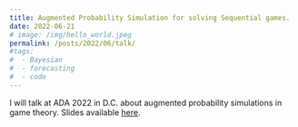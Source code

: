 ```yaml
---
title: Augmented Probability Simulation for solving Sequential games.
date: 2022-06-21
# image: /img/hello_world.jpeg
permalink: /posts/2022/06/talk/
#tags:
#  - Bayesian
#  - forecasting
#  - code
---
```


I will talk at ADA 2022 in D.C. about augmented probability simulations in game theory. Slides available [here](/files/aps.pdf).